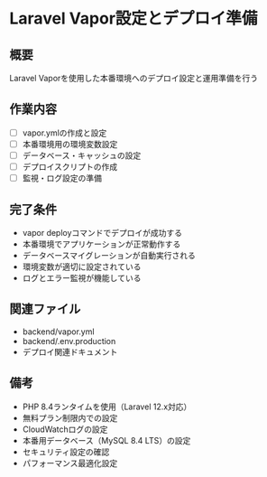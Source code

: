 # Laravel Vapor設定とデプロイ準備

## 概要
Laravel Vaporを使用した本番環境へのデプロイ設定と運用準備を行う

## 作業内容
- [ ] vapor.ymlの作成と設定
- [ ] 本番環境用の環境変数設定
- [ ] データベース・キャッシュの設定
- [ ] デプロイスクリプトの作成
- [ ] 監視・ログ設定の準備

## 完了条件
- vapor deployコマンドでデプロイが成功する
- 本番環境でアプリケーションが正常動作する
- データベースマイグレーションが自動実行される
- 環境変数が適切に設定されている
- ログとエラー監視が機能している

## 関連ファイル
- backend/vapor.yml
- backend/.env.production
- デプロイ関連ドキュメント

## 備考
- PHP 8.4ランタイムを使用（Laravel 12.x対応）
- 無料プラン制限内での設定
- CloudWatchログの設定
- 本番用データベース（MySQL 8.4 LTS）の設定
- セキュリティ設定の確認
- パフォーマンス最適化設定
